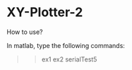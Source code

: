 # XY-Plotter-2


How to use?

In matlab, type the following commands:

>> ex1
>> ex2
>> serialTest5
